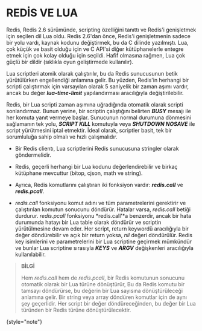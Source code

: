 # REDİS VE LUA

Redis, Redis 2.6 sürümünde, scripting özelliğini tanıttı ve Redis'i genişletmek için seçilen dil Lua oldu. 
Redis 2.6'dan önce, Redis'i genişletmenin sadece bir yolu vardı, kaynak kodunu değiştirmek, bu da C dilinde yazılmıştı. 
Lua, çok küçük ve basit olduğu için ve C API'si diğer kütüphanelerle entegre etmek için çok kolay olduğu için seçildi. 
Hafif olmasına rağmen, Lua çok güçlü bir dildir (sıklıkla oyun geliştirmede kullanılır).

Lua scriptleri atomik olarak çalıştırılır, bu da Redis sunucusunun betik yürütülürken engellendiği anlamına gelir. 
Bu yüzden, Redis'in herhangi bir scripti çalıştırmak için varsayılan olarak 5 saniyelik bir zaman aşımı vardır, 
ancak bu değer _**lua-time-limit**_ yapılandırması aracılığıyla değiştirilebilir. 

Redis, bir Lua scripti zaman aşımına uğradığında otomatik olarak scripti sonlandırmaz. Bunun yerine, bir scriptin 
çalıştığını belirten **_BUSY_** mesajı ile her komuta yanıt vermeye başlar. Sunucunun normal durumuna dönmesini 
sağlamanın tek yolu, **_SCRIPT KILL_** komutuyla veya **_SHUTDOWN NOSAVE_** ile script yürütmesini iptal etmektir. 
İdeal olarak, scriptler basit, tek bir sorumluluğa sahip olmalı ve hızlı çalışmalıdır.


* Bir Redis clientı, Lua scriptlerini Redis sunucusuna stringler olarak göndermelidir.

* Redis, geçerli herhangi bir Lua kodunu değerlendirebilir ve birkaç kütüphane mevcuttur (bitop, cjson, math ve string).

* Ayrıca, Redis komutlarını çalıştıran iki fonksiyon vardır: **_redis.call_** ve **_redis.pcall_**.

* _redis.call_ fonksiyonu komut adını ve tüm parametrelerini gerektirir ve çalıştırılan komutun sonucunu döndürür. 
Hatalar varsa, _redis.call_ betiği durdurur. _redis.pcall_ fonksiyonu *redis.call'*a benzerdir, ancak bir hata durumunda 
hatayı bir Lua table olarak döndürür ve scriptin yürütülmesine devam eder. Her script, return keywordü aracılığıyla bir 
değer döndürebilir ve açık bir return yoksa, _nil_ değeri döndürülür. Redis key isimlerini ve parametrelerini bir Lua 
scriptine geçirmek mümkündür ve bunlar Lua scriptine sırasıyla **_KEYS_** ve **_ARGV_** değişkenleri aracılığıyla 
kullanılabilir.

> **BİLGİ**
> 
> Hem _redis.call_ hem de _redis.pcall_, bir Redis komutunun sonucunu otomatik olarak bir Lua türüne dönüştürür, 
> Bu da Redis komutu bir tamsayı döndürürse, bu değerin bir Lua sayısına dönüştürüleceği anlamına gelir. 
> Bir string veya array döndüren komutlar için de aynı şey geçerlidir. Her script bir değer döndüreceğinden, 
> bu değer bir Lua türünden bir Redis türüne dönüştürülecektir.
>
{style="note"}
